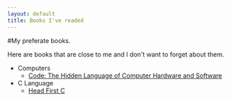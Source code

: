 ```yaml
---
layout: default
title: Books I've readed
---
```


#My preferate books.
<p class="before-books">Here are books that are close to me and I don't want to forget about them.</p>

- Computers
    * [Code: The Hidden Language of Computer Hardware and Software](http://www.amazon.com/Code-Language-Computer-Hardware-Software/dp/0735611319)
- C Language
    * [Head First C](http://www.amazon.com/Code-Language-Computer-Hardware-Software/dp/0735611319)
